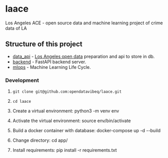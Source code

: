 # laace
Los Angeles ACE - open source data and machine learning project of crime data of LA 

## Structure of this project

- [data_api](./data_api/) - [Los Angeles open data](https://data.lacity.org/) preparation and api to store in db.
- [backend](./backend/) - FastAPI backend server.
- [mlops](./mlops/) - Machine Learning Life Cycle.

### Development

1. `git clone git@github.com:opendatavibeq/laace.git`

2. `cd laace`

3. Create a virtual environment: python3 -m venv env

4. Activate the virtual environment: source env/bin/activate

5. Build a docker container with database: docker-compose up -d --build

6. Change directory: cd app/

7. Install requirements: pip install -r requirements.txt
